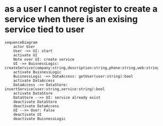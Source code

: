 
# as a user I cannot register to create a service when there is an exising service tied to user
```mermaid
sequenceDiagram
    actor User
    User ->> UI: start
    activate UI
    Note over UI: create service 
    UI ->> BuisnessLogic: createService(company:string,description:string,phone:string,web:string):bool
    activate BuisnessLogic
    BuisnessLogic ->> DataAccess: getUser(user:string):bool
    activate DataAccess
    DataAccess ->> DataStore: insertService(user:string,service:string):bool
    activate DataStore
    DataStore -->> UI: service already exist  
    deactivate DataStore
    deactivate DataAccess
    UI -->> User: False
    deactivate UI
    deactivate BuisnessLogic    
```